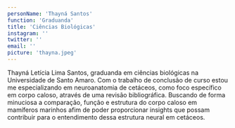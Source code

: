 ```yaml
---
personName: 'Thayná Santos'
function: 'Graduanda'
title: 'Ciências Biológicas'
instagram: ''
twitter: ''
email: ''
picture: 'thayna.jpeg'
---
```


Thayná Letícia Lima Santos, graduanda em ciências biológicas na Universidade de Santo Amaro. Com o trabalho de conclusão de curso estou me especializando em neuroanatomia de cetáceos, como foco específico em corpo caloso, através de uma revisão bibliográfica. Buscando de forma minuciosa a comparação, função e estrutura do corpo caloso em mamíferos marinhos afim de poder proporcionar insights que possam contribuir para o entendimento dessa estrutura neural em cetáceos.

